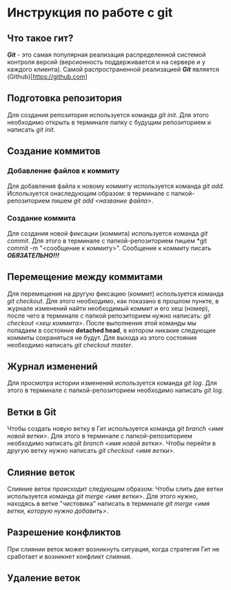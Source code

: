 # Инструкция по работе с git

## Что такое гит?
***Git*** - это самая популярная реализация распределенной системой контроля версий (версионность поддерживается и на сервере и у каждого клиента). Самой распространенной реализацией ***Git*** является (Github)[https://github.com]
## Подготовка репозитория
Для создания репозитория используется команда *git init*. Для этого необходимо открыть в терминале папку с будущим репозиторием и написать *git init*. 

## Создание коммитов


### Добавление файлов к коммиту
Для добавления файла к новому коммиту используется команда *git add*. Используется онаследующим образом: в терминале с папкой-репозиторием пишем *git add <название файла>*. 


### Создание коммита
Для создания новой фиксации (коммита) используется команда *git commit*. Для этого в терминале с папкой-репозиторием пишем *git commit -m "<сообщение к коммиту>". Сообщение к коммиту писать ***ОБЯЗАТЕЛЬНО!!!***


## Перемещение между коммитами

Для перемещения на другую фиксацию (коммит) используется команда *git checkout*. Для этого необходимо, как показано в прошлом пункте, в журнале изменений найти необходимый коммит и его хеш (номер), после чего в терминале с папкой репозиторием нужно написать: *git checkout <хеш коммита>*. После выполнения этой команды мы попадаем в состояние **detached head**, в котором никакие следующие коммиты сохраняться не будут. Для выхода из этого состояния необходимо написать *git checkout master*.


## Журнал изменений
Для просмотра истории изменений используется команда *git log*. Для этого в терминале с папкой-репозиторием необходимо написать *git log*.

## Ветки в Git
Чтобы создать новую ветку в Гит используется команда *git branch <имя новой ветки>*. Для этого в терминале с папкой-репозиторием необходимо написать *git branch <имя новой ветки>.* Чтобы перейти в другую ветку нужно написать *git checkout <имя ветки>.*

## Слияние веток 
Слияние веток происходит следующим образом:
Чтобы слить две ветки используется команда *git merge <имя ветки>*. Для этого нужно, находясь в ветке "чистовика" написать в терминале *git merge <имя ветки, которую нужно добавить>*.

## Разрешение конфликтов
При слиянии веток может возникнуть ситуация, когда стратегия Гит не сработает и возникнет конфликт слияния.

## Удаление веток
